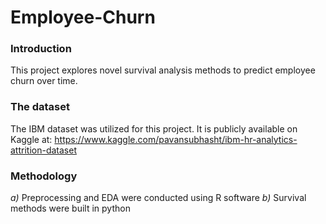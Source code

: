 # Employee-Churn

### Introduction

This project explores novel survival analysis methods to predict employee churn over time.

### The dataset 

The IBM dataset was utilized for this project. It is publicly available on Kaggle at: https://www.kaggle.com/pavansubhasht/ibm-hr-analytics-attrition-dataset

### Methodology 

*a)* Preprocessing and EDA were conducted using R software 
*b)* Survival methods were built in python


